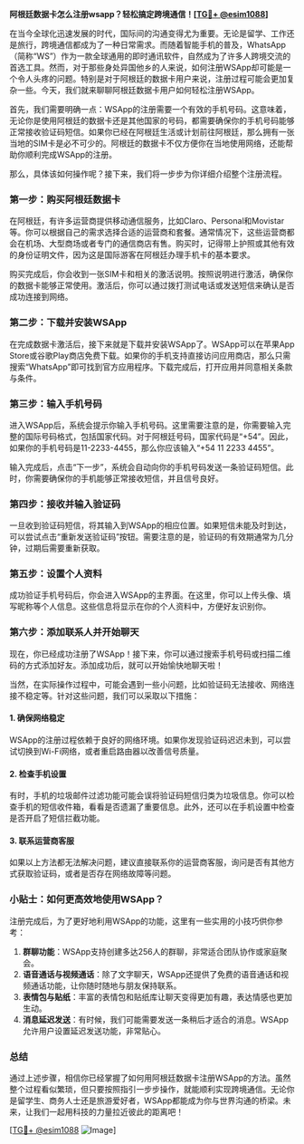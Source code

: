 **阿根廷数据卡怎么注册wsapp？轻松搞定跨境通信！[[TG💪+ @esim1088](https://t.me/s/esim1088)]**

在当今全球化迅速发展的时代，国际间的沟通变得尤为重要。无论是留学、工作还是旅行，跨境通信都成为了一种日常需求。而随着智能手机的普及，WhatsApp（简称“WS”）作为一款全球通用的即时通讯软件，自然成为了许多人跨境交流的首选工具。然而，对于那些身处异国他乡的人来说，如何注册WSApp却可能是一个令人头疼的问题。特别是对于阿根廷的数据卡用户来说，注册过程可能会更加复杂一些。今天，我们就来聊聊阿根廷数据卡用户如何轻松注册WSApp。

首先，我们需要明确一点：WSApp的注册需要一个有效的手机号码。这意味着，无论你是使用阿根廷的数据卡还是其他国家的号码，都需要确保你的手机号码能够正常接收验证码短信。如果你已经在阿根廷生活或计划前往阿根廷，那么拥有一张当地的SIM卡是必不可少的。阿根廷的数据卡不仅方便你在当地使用网络，还能帮助你顺利完成WSApp的注册。

那么，具体该如何操作呢？接下来，我们将一步步为你详细介绍整个注册流程。

### 第一步：购买阿根廷数据卡

在阿根廷，有许多运营商提供移动通信服务，比如Claro、Personal和Movistar等。你可以根据自己的需求选择合适的运营商和套餐。通常情况下，这些运营商都会在机场、大型商场或者专门的通信商店有售。购买时，记得带上护照或其他有效的身份证明文件，因为这是国际游客在阿根廷办理手机卡的基本要求。

购买完成后，你会收到一张SIM卡和相关的激活说明。按照说明进行激活，确保你的数据卡能够正常使用。激活后，你可以通过拨打测试电话或发送短信来确认是否成功连接到网络。

### 第二步：下载并安装WSApp

在完成数据卡激活后，接下来就是下载并安装WSApp了。WSApp可以在苹果App Store或谷歌Play商店免费下载。如果你的手机支持直接访问应用商店，那么只需搜索“WhatsApp”即可找到官方应用程序。下载完成后，打开应用并同意相关条款与条件。

### 第三步：输入手机号码

进入WSApp后，系统会提示你输入手机号码。这里需要注意的是，你需要输入完整的国际号码格式，包括国家代码。对于阿根廷号码，国家代码是“+54”。因此，如果你的手机号码是11-2233-4455，那么你应该输入“+54 11 2233 4455”。

输入完成后，点击“下一步”，系统会自动向你的手机号码发送一条验证码短信。此时，你需要确保你的手机能够正常接收短信，并且信号良好。

### 第四步：接收并输入验证码

一旦收到验证码短信，将其输入到WSApp的相应位置。如果短信未能及时到达，可以尝试点击“重新发送验证码”按钮。需要注意的是，验证码的有效期通常为几分钟，过期后需要重新获取。

### 第五步：设置个人资料

成功验证手机号码后，你会进入WSApp的主界面。在这里，你可以上传头像、填写昵称等个人信息。这些信息将显示在你的个人资料中，方便好友识别你。

### 第六步：添加联系人并开始聊天

现在，你已经成功注册了WSApp！接下来，你可以通过搜索手机号码或扫描二维码的方式添加好友。添加成功后，就可以开始愉快地聊天啦！

当然，在实际操作过程中，可能会遇到一些小问题，比如验证码无法接收、网络连接不稳定等。针对这些问题，我们可以采取以下措施：

#### 1. 确保网络稳定

WSApp的注册过程依赖于良好的网络环境。如果你发现验证码迟迟未到，可以尝试切换到Wi-Fi网络，或者重启路由器以改善信号质量。

#### 2. 检查手机设置

有时，手机的垃圾邮件过滤功能可能会误将验证码短信归类为垃圾信息。你可以检查手机的短信收件箱，看看是否遗漏了重要信息。此外，还可以在手机设置中检查是否开启了短信拦截功能。

#### 3. 联系运营商客服

如果以上方法都无法解决问题，建议直接联系你的运营商客服，询问是否有其他方式获取验证码，或者是否存在网络故障等问题。

### 小贴士：如何更高效地使用WSApp？

注册完成后，为了更好地利用WSApp的功能，这里有一些实用的小技巧供你参考：

1. **群聊功能**：WSApp支持创建多达256人的群聊，非常适合团队协作或家庭聚会。
2. **语音通话与视频通话**：除了文字聊天，WSApp还提供了免费的语音通话和视频通话功能，让你随时随地与朋友保持联系。
3. **表情包与贴纸**：丰富的表情包和贴纸库让聊天变得更加有趣，表达情感也更加生动。
4. **消息延迟发送**：有时候，我们可能需要发送一条稍后才适合的消息。WSApp允许用户设置延迟发送功能，非常贴心。

### 总结

通过上述步骤，相信你已经掌握了如何用阿根廷数据卡注册WSApp的方法。虽然整个过程看似繁琐，但只要按照指引一步步操作，就能顺利实现跨境通信。无论你是留学生、商务人士还是旅游爱好者，WSApp都能成为你与世界沟通的桥梁。未来，让我们一起用科技的力量拉近彼此的距离吧！

[[TG💪+ @esim1088](https://t.me/s/esim1088) ![Image](https://i.postimg.cc/4NQfJmqS/Snipaste-2025-05-13-00-14-12.png)]